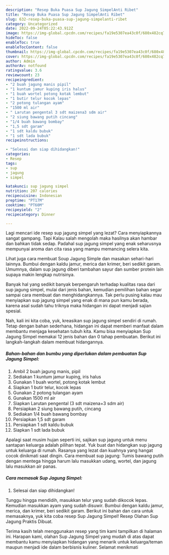```yaml
---
description: "Resep Buka Puasa Sup Jagung SimpelAnti Ribet"
title: "Resep Buka Puasa Sup Jagung SimpelAnti Ribet"
slug: 632-resep-buka-puasa-sup-jagung-simpelanti-ribet
category: Uncategorized
date: 2022-09-24T05:22:43.912Z
image: https://img-global.cpcdn.com/recipes/fa19e5307ea43c0f/680x482cq70/sup-jagung-simpel-foto-resep-utama.jpg
hideToc: false
enableToc: true
enableTocContent: false
thumbnail: https://img-global.cpcdn.com/recipes/fa19e5307ea43c0f/680x482cq70/sup-jagung-simpel-foto-resep-utama.jpg
cover: https://img-global.cpcdn.com/recipes/fa19e5307ea43c0f/680x482cq70/sup-jagung-simpel-foto-resep-utama.jpg
author: Admin
authorAv: notfound
ratingvalue: 3.6
reviewcount: 23
recipeingredient:
- "2 buah jagung manis pipil"
- "1 kuntum jamur kuping iris halus"
- "1 buah wortel potong kotak lembut"
- "1 butir telur kocok lepas"
- "2 potong tulangan ayam"
- "1500 ml air"
- " Larutan pengental 3 sdt maizena3 sdm air"
- "2 siung bawang putih cincang"
- "1/4 buah bawang bombay"
- "1,5 sdt garam"
- "1 sdt kaldu bubuk"
- "1 sdt lada bubuk"
recipeinstructions:

- "Selesai dan siap dihidangkan!"
categories:
- Resep
tags:
- sup
- jagung
- simpel

katakunci: sup jagung simpel 
nutrition: 207 calories
recipecuisine: Indonesian
preptime: "PT17M"
cooktime: "PT60M"
recipeyield: "2"
recipecategory: Dinner

---
```



Lagi mencari ide resep sup jagung simpel yang lezat? Cara menyiapkannya sangat gampang. Tapi Kalau salah mengolah maka hasilnya akan hambar dan bahkan tidak sedap. Padahal sup jagung simpel yang enak seharusnya mempunyai aroma dan cita rasa yang mampu memancing selera kita.


Lihat juga cara membuat Soup Jagung Simple dan masakan sehari-hari lainnya. Bumbui dengan kaldu jamur, merica dan krimer, beri sedikit garam. Umumnya, dalam sup jagung diberi tambahan sayur dan sumber protein lain supaya makin lengkap nutrisinya.

Banyak hal yang sedikit banyak berpengaruh terhadap kualitas rasa dari sup jagung simpel, mulai dari jenis bahan, kemudian pemilihan bahan segar sampai cara membuat dan menghidangkannya. Tak perlu pusing kalau mau menyiapkan sup jagung simpel yang enak di mana pun kamu berada, karena asal sudah tahu triknya maka hidangan ini dapat menjadi sajian spesial.


Nah, kali ini kita coba, yuk, kreasikan sup jagung simpel sendiri di rumah. Tetap dengan bahan sederhana, hidangan ini dapat memberi manfaat dalam membantu menjaga kesehatan tubuh kita. Kamu bisa menyiapkan Sup Jagung Simpel memakai 12 jenis bahan dan 0 tahap pembuatan. Berikut ini langkah-langkah dalam membuat hidangannya.

<!--inarticleads1-->

##### Bahan-bahan dan bumbu yang diperlukan dalam pembuatan Sup Jagung Simpel:

1. Ambil 2 buah jagung manis, pipil
1. Sediakan 1 kuntum jamur kuping, iris halus
1. Gunakan 1 buah wortel, potong kotak lembut
1. Siapkan 1 butir telur, kocok lepas
1. Gunakan 2 potong tulangan ayam
1. Gunakan 1500 ml air
1. Siapkan  Larutan pengental (3 sdt maizena+3 sdm air)
1. Persiapkan 2 siung bawang putih, cincang
1. Sediakan 1/4 buah bawang bombay
1. Persiapkan 1,5 sdt garam
1. Persiapkan 1 sdt kaldu bubuk
1. Siapkan 1 sdt lada bubuk


Apalagi saat musim hujan seperti ini, sajikan sup jagung untuk menu santapan keluarga adalah pilihan tepat. Yuk buat dan hidangkan sup jagung untuk keluarga di rumah. Rasanya yang lezat dan kuahnya yang hangat cocok dinikmati saat dingin. Cara membuat sup jagung: Tumis bawang putih dengan mentega hingga harum lalu masukkan udang, wortel, dan jagung lalu masukkan air panas. 

<!--inarticleads2-->

##### Cara memasak Sup Jagung Simpel:


1. Selesai dan siap dihidangkan!

Tunggu hingga mendidih, masukkan telur yang sudah dikocok lepas. Kemudian masukkan ayam yang sudah disuwir. Bumbui dengan kaldu jamur, merica, dan krimer, beri sedikit garam. Berikut ini bahan dan cara untuk memasaknya, yuk kita coba resep Sup Jagung Simpel! Resep Olahan Sup Jagung Praktis Dibuat. 

Terima kasih telah menggunakan resep yang tim kami tampilkan di halaman ini. Harapan kami, olahan Sup Jagung Simpel yang mudah di atas dapat membantu kamu menyiapkan hidangan yang menarik untuk keluarga/teman maupun menjadi ide dalam berbisnis kuliner. Selamat menikmati

